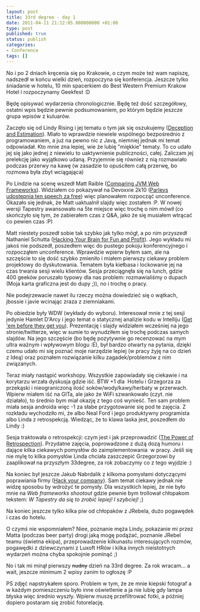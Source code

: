 ```yaml
---
layout: post
title: 33rd degree - day 1
date: 2011-04-11 21:12:05.000000000 +01:00
type: post
published: true
status: publish
categories:
- Conference
tags: []
---
```

<p>No i po 2 dniach kręcenia się po Krakowie, o czym może też wam napiszę, nadszedł w końcu wielki dzień, rozpoczyna się konferencja.  Jeszcze tylko śniadanie w hotelu, 10 min spacerkiem do Best Western Premium Krakow Hotel i rozpoczynamy Geekfest :D</p>
<p>Będę opisywać wydarzenia chronologicznie. Będę też dość szczegółowy, ostatni wpis będzie pewnie podsumowaniem, po którym będzie jeszcze grupa wpisów z kuluarów.</p>
<p>Zaczęło się od Lindy Rising i jej tematu o tym jak się oszukujemy (<a title="Linda Rising Deception And Estimation" href="http://33degree.org/talks.html#DeceptionAndEstimation" target="_blank">Deception and Estimation</a>). Miało to wprawdzie niewiele wspólnego bezpośrednio z programowaniem, a już na pewno nic z Javą, niemniej jednak mi temat odpowiadał. Kto mnie zna lepiej, wie że lubię "miękkie" tematy. To co udało jej się jako jednej z niewielu to uaktywnienie publiczności, całej. Zaliczam jej prelekcję jako wyjątkowo udaną. Przyjemnie się również z nią rozmawiało podczas przerwy na kawę (w zasadzie to opuściłem całą przerwę, bo rozmowa była zbyt wciągająca)</p>
<p>Po Lindzie na scenę wszedł Matt Raible (<a title="Matt Raible Comparing JVM Web Frameworks" href="http://33degree.org/talks.html#ComparingJVMWebFrameworks" target="_blank">Comparing JVM Web Frameworks</a>). Widziałem co pokazywał na Devoxxie 2k10 (<a title="Matt talk from Devoxx" href="http://parleys.com/#st=5&amp;sl=0&amp;id=2118" target="_blank">Parleys udostępnia ten speech za free</a>) więc planowałem rozpocząć unconference. Okazało się jednak, że Matt uaktualnił slajdy więc zostałem :P. W nowej wersji Tapestry awansowało na 5te miejsce więc trochę o nim mówił (co skończyło się tym, że zabierałem czas z Q&amp;A, jako że się musiałem wtrącać co pewien czas :P)</p>
<p>Matt niestety poszedł sobie tak szybko jak tylko mógł, a po nim przyszedł Nathaniel Schutta (<a title="Nathaniel Schutta Hacking Your Brain For Fun And Profit" href="http://33degree.org/talks.html#HackingYourBrain" target="_blank">Hacking Your Brain for Fun and Profit</a>). Jego wykładu mi jakoś nie podszedł, poszedłem więc do pustego pokoju konferencyjnego i rozpocząłem unconference. Wprawdzie wpierw byłem sam, ale na szczęście to się dość szybko zmieniło i miałem pierwszy ciekawy problem projektowy do dyskutowania. Tematem była kiełbasa i lockowanie jej na czas trwania sesji wielu klientów. Sesja przeciągnęła się na lunch, gdzie 400 geeków poruszało typowy dla nas problem: rozmawialiśmy o dupach (Moja karta graficzna jest do dupy ;)), no i trochę o pracy.</p>
<p>Nie podejrzewacie nawet ilu rzeczy można dowiedzieć się o wątkach, jbossie i javie wcinając zraza z ziemniakami.</p>
<p>Po obiedzie były WDW (wykłady do wyboru). Interesował mnie z tej sesji jedynie Hamlet D'Arcy i jego temat o statycznej analizie kodu w Intelliju (<a title="Hamlet D'Arcy Get'em before they get you" href="http://33degree.org/talks.html#Getem" target="_blank">Get 'em before they get you</a>). Prezentację i slajdy widziałem wcześniej na jego stronie/twitterze, więc w sumie to wynudziłem się trochę podczas samych slajdów. Na jego szczęście (bo będę pozytywnie go recenzować na mym ultra ważnym i wpływowym blogu :E), był bardzo otwarty na pytania, dzięki czemu udało mi się poznać moje narzędzie lepiej (w pracy żyję na co dzień z Ideą) oraz poznałem rozwiązanie kilku zagadek/problemów z nim związanych.</p>
<p>Teraz miały nastąpić workshopy. Wszystkie zapowiadały się ciekawie i na korytarzu wrzała dyskusja gdzie iść. BTW +1 dla  Hotelu i Grzegorza za przekąski i nieograniczoną ilość soków/wody/kawy/herbaty w przerwach. Wpierw miałem iść na GITa, ale jako że WiFi szwankowało (czyt. nie działało), to średnio bym miał okazję z tego coś wynieść. Ten sam problem miała sesja androida więc -1 za słabe przygotowanie się pod te zajęcia. Z rozkładu wychodziło mi, że albo Neal Ford i jego produktywny programista albo Linda z retrospekcją. Wiedząc, że to klawa laska jest, poszedłem do Lindy :)</p>
<p>Sesja traktowała o retrospekcji: czym jest i jak przeprowadzić (<a title="Linda Rising The Power of Retrospection" href="http://33degree.org/talks.html#ThePowerOfRetrospection" target="_blank">The Power of Retrospection</a>). Przydatne zajęcia, poprowadzone z dużą dozą humoru i dające kilka ciekawych pomysłów do zaimplementowania  w pracy. Jeśli się nie mylę to kilka pomysłów Linda chciała zaszczepić Grzegorzowi by zaaplikował na przyszłym 33degree, za rok zobaczymy co z tego wyjdzie :)</p>
<p>Na koniec był jeszcze Jakub Nabrdalik z kilkoma pomysłami dotyczącymi poprawiania firmy (<a title="Jakub Nabrdalik Hack your company" href="http://33degree.org/talks.html#BOFHackCompany" target="_blank">Hack your company</a>). Sam temat ciekawy jednak nie widzę sposobu by wdrożyć te pomysły. Dla wszystkich lepiej, że nie było mnie na <em>Web frameworks shootout</em> gdzie pewnie bym trollował chłopakom tekstem: <em>W Tapestry da się to zrobić lepiej! I szybciej!</em> ;)</p>
<p>Na koniec jeszcze tylko kilka piw od chłopaków z JRebela, dużo pogawędek i czas do hotelu.</p>
<p>O czymś nie wspomniałem? Niee, poznanie męża Lindy, pokazanie mi przez Matta (podczas beer party) drogi jaką mogę podążać, poznanie JRebel teamu (świetna ekipa), przeprowadzenie kilkunastu interesujących rozmów, pogawędki z dziewczynami z Luxoft HRów i kilka innych nieistotnych wydarzeń można chyba spokojnie pominąć ;)</p>
<p>No i tak mi minął pierwszy <del>nudny</del> dzień na 33rd degree. Za rok wracam... a wait, jeszcze minimum 2 wpisy zanim to ogłoszę :P</p>
<p>PS zdjęć napstrykałem sporo. Problem w tym, że ze mnie kiepski fotograf a w każdym pomieszczeniu było inne oświetlenie a ja nie lubię gdy lampa błyska więc średnio wyszły. Wpierw muszę przefiltrować fotki, a później dopiero postaram się zrobić fotorelację.</p>
